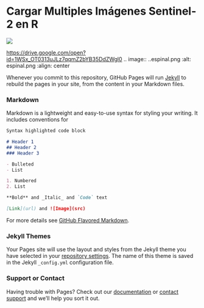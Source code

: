 # Cargar Multiples Imágenes Sentinel-2 en R

<img src="https://drive.google.com/open?id=1WSx_OT0313uJLz7qqmZ2bYB35DdZWgl0" />


https://drive.google.com/open?id=1WSx_OT0313uJLz7qqmZ2bYB35DdZWgl0
.. image:: ..espinal.png
 :alt: espinal.png
  :align: center


Whenever you commit to this repository, GitHub Pages will run [Jekyll](https://jekyllrb.com/) to rebuild the pages in your site, from the content in your Markdown files.

### Markdown

Markdown is a lightweight and easy-to-use syntax for styling your writing. It includes conventions for

```markdown
Syntax highlighted code block

# Header 1
## Header 2
### Header 3

- Bulleted
- List

1. Numbered
2. List

**Bold** and _Italic_ and `Code` text

[Link](url) and ![Image](src)
```

For more details see [GitHub Flavored Markdown](https://guides.github.com/features/mastering-markdown/).

### Jekyll Themes

Your Pages site will use the layout and styles from the Jekyll theme you have selected in your [repository settings](https://github.com/famartinezal/Sentinel-2-en-R/settings). The name of this theme is saved in the Jekyll `_config.yml` configuration file.

### Support or Contact

Having trouble with Pages? Check out our [documentation](https://help.github.com/categories/github-pages-basics/) or [contact support](https://github.com/contact) and we’ll help you sort it out.
